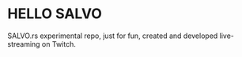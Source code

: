 # HELLO SALVO

SALVO.rs experimental repo, just for fun, created and developed live-streaming on Twitch.
